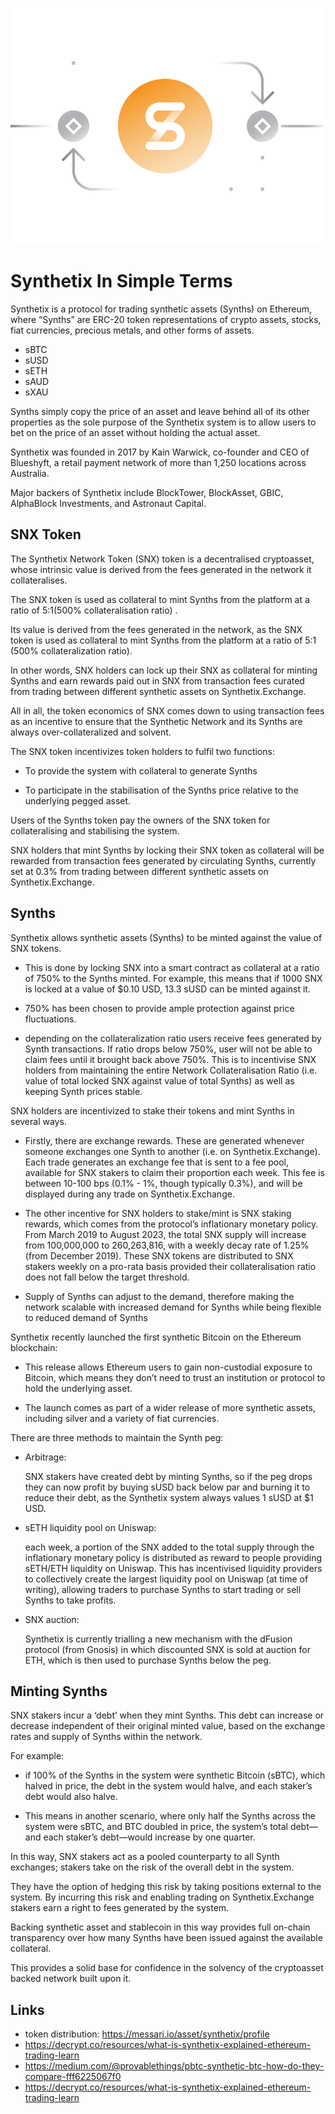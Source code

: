 ![](../images/snx-Main-l.png)

# Synthetix In Simple Terms

Synthetix is a protocol for trading synthetic assets (Synths) on Ethereum, where “Synths” are ERC-20 token representations of crypto assets, stocks, fiat currencies, precious metals, and other forms of assets. 

- sBTC
- sUSD
- sETH
- sAUD
- sXAU

Synths simply copy the price of an asset and leave behind all of its other properties as the sole purpose of the Synthetix system is to allow users to bet on the price of an asset without holding the actual asset.

Synthetix was founded in 2017 by Kain Warwick, co-founder and CEO of Blueshyft, a retail payment network of more than 1,250 locations across Australia. 

Major backers of Synthetix include BlockTower, BlockAsset, GBIC, AlphaBlock Investments, and Astronaut Capital.

## SNX Token

The Synthetix Network Token (SNX) token is a decentralised cryptoasset, whose intrinsic value is derived from the fees generated in the network it collateralises. 

The SNX token is used as collateral to mint Synths from the platform at a ratio of 5:1(500% collateralisation ratio) . 

Its value is derived from the fees generated in the network, as the SNX token is used as collateral to mint Synths from the platform at a ratio of 5:1 (500% collateralization ratio). 

In other words, SNX holders can lock up their SNX as collateral for minting Synths and earn rewards paid out in SNX from transaction fees curated from trading between different synthetic assets on Synthetix.Exchange.

All in all, the token economics of SNX comes down to using transaction fees as an incentive to ensure that the Synthetic Network and its Synths are always over-collateralized and solvent.

The SNX token incentivizes token holders to fulfil two functions:

- To provide the system with collateral to generate Synths

- To participate in the stabilisation of the Synths price relative to the underlying pegged asset.

Users of the Synths token pay the owners of the SNX token for collateralising and stabilising the system.

SNX holders that mint Synths by locking their SNX token as collateral will be rewarded from transaction fees generated by circulating Synths, currently set at 0.3% from trading between different synthetic assets on Synthetix.Exchange.

## Synths

Synthetix allows synthetic assets (Synths) to be minted against the value of SNX tokens. 

- This is done by locking SNX into a smart contract as collateral at a ratio of 750% to the Synths minted. For example, this means that if 1000 SNX is locked at a value of $0.10 USD, 13.3 sUSD can be minted against it. 

- 750% has been chosen to provide ample protection against price fluctuations.

- depending on the collateralization ratio users receive fees generated by Synth transactions. If ratio drops below 750%, user will not be able to claim fees until it brought back above 750%. This is to incentivise SNX holders from maintaining the entire Network Collateralisation Ratio (i.e. value of total locked SNX against value of total Synths) as well as keeping Synth prices stable.

SNX holders are incentivized to stake their tokens and mint Synths in several ways. 

- Firstly, there are exchange rewards. These are generated whenever someone exchanges one Synth to another (i.e. on Synthetix.Exchange). Each trade generates an exchange fee that is sent to a fee pool, available for SNX stakers to claim their proportion each week. This fee is between 10-100 bps (0.1% - 1%, though typically 0.3%), and will be displayed during any trade on Synthetix.Exchange. 

- The other incentive for SNX holders to stake/mint is SNX staking rewards, which comes from the protocol’s inflationary monetary policy. From March 2019 to August 2023, the total SNX supply will increase from 100,000,000 to 260,263,816, with a weekly decay rate of 1.25% (from December 2019). These SNX tokens are distributed to SNX stakers weekly on a pro-rata basis provided their collateralisation ratio does not fall below the target threshold.

- Supply of Synths can adjust to the demand, therefore making the network scalable with increased demand for Synths while being flexible to reduced demand of Synths

Synthetix recently launched the first synthetic Bitcoin on the Ethereum blockchain:

- This release allows Ethereum users to gain non-custodial exposure to Bitcoin, which means they don’t need to trust an institution or protocol to hold the underlying asset. 

- The launch comes as part of a wider release of more synthetic assets, including silver and a variety of fiat currencies.

There are three methods to maintain the Synth peg:

- Arbitrage: 

    SNX stakers have created debt by minting Synths, so if the peg drops they can now profit by buying sUSD back below par and burning it to reduce their debt, as the Synthetix system always values 1 sUSD at $1 USD.

- sETH liquidity pool on Uniswap: 

    each week, a portion of the SNX added to the total supply through the inflationary monetary policy is distributed as reward to people providing sETH/ETH liquidity on Uniswap. This has incentivised liquidity providers to collectively create the largest liquidity pool on Uniswap (at time of writing), allowing traders to purchase Synths to start trading or sell Synths to take profits.

- SNX auction: 

    Synthetix is currently trialling a new mechanism with the dFusion protocol (from Gnosis) in which discounted SNX is sold at auction for ETH, which is then used to purchase Synths below the peg.

## Minting Synths

SNX stakers incur a ‘debt’ when they mint Synths. This debt can increase or decrease independent of their original minted value, based on the exchange rates and supply of Synths within the network. 

For example:

- if 100% of the Synths in the system were synthetic Bitcoin (sBTC), which halved in price, the debt in the system would halve, and each staker’s debt would also halve. 

- This means in another scenario, where only half the Synths across the system were sBTC, and BTC doubled in price, the system’s total debt—and each staker’s debt—would increase by one quarter. 

In this way, SNX stakers act as a pooled counterparty to all Synth exchanges; stakers take on the risk of the overall debt in the system. 

They have the option of hedging this risk by taking positions external to the system. By incurring this risk and enabling trading on Synthetix.Exchange stakers earn a right to fees generated by the system.

Backing synthetic asset and stablecoin in this way provides full on-chain transparency over how many Synths have been issued against the available collateral. 

This provides a solid base for confidence in the solvency of the cryptoasset backed network built upon it.

## Links

- token distribution: https://messari.io/asset/synthetix/profile
- https://decrypt.co/resources/what-is-synthetix-explained-ethereum-trading-learn
- https://medium.com/@provablethings/pbtc-synthetic-btc-how-do-they-compare-fff6225067f0
- https://decrypt.co/resources/what-is-synthetix-explained-ethereum-trading-learn
